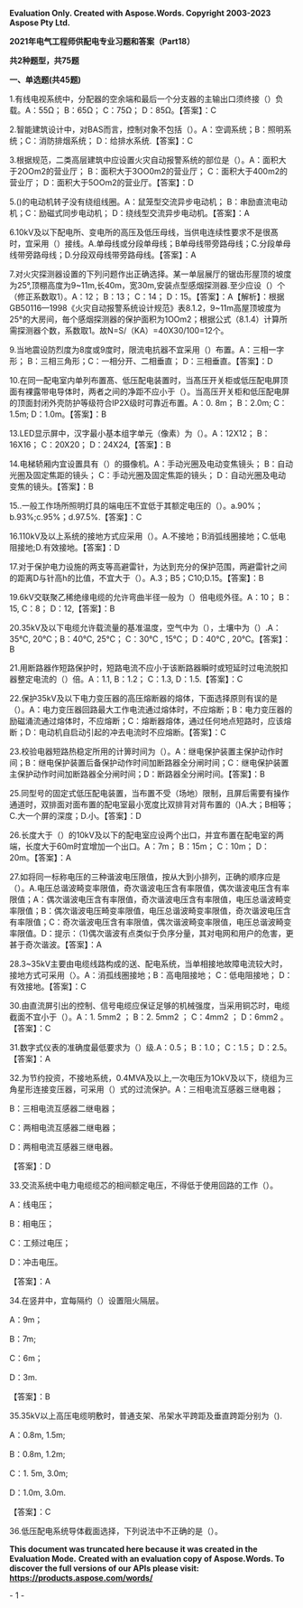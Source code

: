 ﻿**Evaluation Only. Created with Aspose.Words. Copyright 2003-2023 Aspose Pty Ltd.**

**2021年电气工程师供配电专业习题和答案（Part18）**

**共2种题型，共75题**

**一、单选题(共45题)**

1\.有线电视系统中，分配器的空余端和最后一个分支器的主输出口须终接（）负载。A：55Ω； B：65Ω； C：75Ω； D：85Ω。【答案】：C

2\.智能建筑设计中，对BAS而言，控制对象不包括（）。A：空调系统；B：照明系统；C：消防排烟系统； D：给排水系统.【答案】：C

3\.根据规范，二类高层建筑中应设置火灾自动报警系统的部位是（）。A：面积大于2OOm2的营业厅； B：面积大于3OO0m2的营业厅； C：面积大于400m2的营业厅； D：面积大于5OOm2的营业厅。【答案】：D

5\.()的电动机转子没有绕组线圈。A：鼠笼型交流异步电动机； B：串励直流电动机；C：励磁式同步电动机； D：绕线型交流异步电动机。【答案】：A

6\.10kV及以下配电所、变电所的高压及低压母线，当供电连续性要求不是很髙时，宜采用（）接线。A.单母线或分段单母线；B单母线带旁路母线；C.分段单母线带旁路母线；D.分段双母线带旁路母线。【答案】：A

7\.对火灾探测器设置的下列问题作出正确选择。某一单层展厅的锯齿形屋顶的坡度为25°,顶棚高度为9~11m,长40m，宽30m,安装点型感烟探测器.至少应设（）个（修正系数取1）。A：12； B：13； C：14； D：15。【答案】：A【解析】：根据GB50116—1998《火灾自动报警系统设计规范》表8.1.2，9~11m高屋顶坡度为25°的大房间，毎个感烟探测器的保护面积为1OOm2；根据公式（8.1.4）计算所需探测器个数，系数取1。故N=S/（KA）=40X30/100=12个。

9\.当地震设防烈度为8度或9度时，限流电抗器不宜采用（）布置。A：三相一字形； B：三相三角形；C：一相分开、二相垂直； D：三相垂直。【答案】：D

10\.在同一配电室内单列布置髙、低压配电装置时，当髙压开关柜或低压配电屏顶面有裸露带电导体时，两者之间的净距不应小于（）。当高压开关柜和低压配电屏的顶面封闭外壳防护等级符合IP2X级时可靠近布置。A：0. 8m； B：2.0m; C：1.5m; D：1.0m。【答案】：B

13\.LED显示屏中，汉字最小基本组字单元（像素）为（）。A：12X12； B：16X16； C：20X20； D：24X24,【答案】：B

14\.电梯轿厢内宜设置具有（）的摄像机。A：手动光圈及电动变焦镜头； B：自动光圏及固定焦距的镜头； C：手动光圈及固定焦距的镜头； D：自动光圈及电动变焦的镜头。【答案】：B

15\..一般工作场所照明灯具的端电压不宜低于其额定电压的（）。a.90%；b.93%;c.95%；d.97.5%.【答案】：C

16\.110kV及以上系统的接地方式应采用（）。A.不接地；B消弧线圈接地；C.低电阻接地;D.有效接地。【答案】：D

17\.对于保护电力设施的两支等高避雷针，为达到充分的保护范围，两避雷针之间的距离D与针高h的比值，不宜大于（）。A.3；B5；C10;D.15。【答案】：B

19\.6kV交联聚乙稀绝缘电缆的允许弯曲半径一般为（）倍电缆外径。A：10； B：15, C：8； D：12,【答案】：B

20\.35kV及以下电缆允许载流量的基准温度，空气中为（），土壤中为（）.A：35℃, 20℃；B：40℃, 25℃； C：30℃ , 15℃； D：40℃ , 20℃。【答案】：B

21\.用断路器作短路保护时，短路电流不应小于该断路器瞬时或短延时过电流脱扣器整定电流的（）倍。A：1.1, B：1.2； C：1.3, D：1.5.【答案】：C

22\.保护35kV及以下电力变压器的高压熔断器的熔体，下面选择原则有误的是（）。A：电力变压器回路最大工作电流通过熔体时，不应熔断；B：电力变压器的励磁涌流通过熔体时，不应熔断；C：熔断器熔体，通过任何地点短路时，应该熔断；D：电动机自启动引起的冲去电流时不应熔断。【答案】：C

23\.校验电器短路热稳定所用的计箅时间为（）。A：继电保护装置主保护动作时间；B：继电保护装置后备保护动作时间加断路器全分闸时间；C：继电保护装置主保护动作时间加断路器全分闸时间；D：断路器全分闸时间。【答案】：B

25\.同型号的固定式低压配电装置，当布置不受（场地）限制，且屏后需要有操作通道时，双排面对面布置的配电室最小宽度比双排背对背布置的（)A.大；B相等；C.大一个屏的深度；D.小。【答案】：D

26\.长度大于（）的10kV及以下的配电室应设两个出口，并宜布置在配电室的两端，长度大于60m时宜增加一个出口。A：7m； B：15m； C：10m； D：20m。【答案】：A

27\.如将同一标称电压的三种谐波电压限值，按从大到小排列，正确的顺序应是（）。A.电压总谐波畸变率限值，奇次谐波电压含有率限值，偶次谐波电压含有率限值；A：偶次谐波电压含有率限值，奇次谐波电压含有率限值，电压总谐波畸变率限值；B：偶次谐波电压畸变率限值，电压总谐波畸变率限值，奇次谐波电压含有率限值；C：奇次谐波电压含有率限值，偶次谐波畸变率限值，电压总谐波畸变率限值。D：提示：（1)偶次谐波有点类似于负序分量，其对电网和用户的危害，更甚于奇次谐波。【答案】：A

28\.3~35kV主要由电缆线路构成的送、配电系统，当单相接地故障电流较大时，接地方式可采用（〉。A：消孤线圏接地；B：高电阻接地； C：低电阻接地； D：有效接地。【答案】：C

30\.由直流屏引出的控制、信号电缆应保证足够的机械强度，当采用铜芯时，电缆截面不宜小于（）。A：1. 5mm2 ； B：2. 5mm2 ； C：4mm2 ； D：6mm2 。【答案】：C

31\.数字式仪表的准确度最低要求为（）级.A：0.5； B：1.0； C：1.5； D：2.5。【答案】：A

32\.为节约投资，不接地系统，0.4MVA及以上,一次电压为1OkV及以下，绕组为三角星形连接变压器，可采用（）式的过流保护。A：三相电流互感器三继电器； 

B：三相电流互感器二继电器；

C：两相电流互感器二继电器； 

D：两相电流互感器三继电器。

【答案】：D

33\.交流系统中电力电缆缆芯的相间额定电压，不得低于使用回路的工作（）。

A：线电压；

B：相电压； 

C：工频过电压； 

D：冲击电压。

【答案】：A

34\.在竖井中，宜每隔约（）设置阻火隔层。

A：9m； 

B：7m; 

C：6m； 

D：3m.

【答案】：B

35\.35kV以上高压电缆明敷时，普通支架、吊架水平跨距及垂直跨距分别为（).

A：0.8m, 1.5m; 

B：0.8m, 1.2m; 

C：1. 5m, 3.0m; 

D：1.0m, 3.0m.

【答案】：C

36\.低压配电系统导体截面选择，下列说法中不正确的是（）。

**This document was truncated here because it was created in the Evaluation Mode.**
**Created with an evaluation copy of Aspose.Words. To discover the full versions of our APIs please visit: https://products.aspose.com/words/**

\- 1 -

